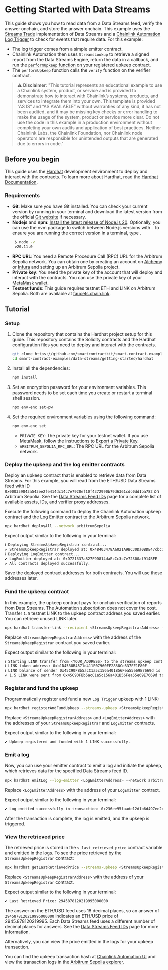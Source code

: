 # Getting Started with Data Streams

This guide shows you how to read data from a Data Streams feed, verify the answer onchain, and store the answer onchain. This example uses the [Streams Trade](https://docs.chain.link/data-streams#streams-trade-using-data-streams-with-chainlink-automation) implementation of Data Streams and a [Chainlink Automation Log Trigger](https://docs.chain.link/chainlink-automation/guides/log-trigger) to check for events that require data. For this example:

- The log trigger comes from a simple emitter contract.
- Chainlink Automation then uses `StreamsLookup` to retrieve a signed report from the Data Streams Engine, return the data in a callback, and run the [`performUpkeep` function](https://docs.chain.link/chainlink-automation/reference/automation-interfaces#performupkeep-function-for-log-triggers) on your registered upkeep contract.
- The `performUpkeep` function calls the `verify` function on the verifier contract.

> :warning: **Disclaimer**: "This tutorial represents an educational example to use a Chainlink system, product, or service and is provided to demonstrate how to interact with Chainlink’s systems, products, and services to integrate them into your own. This template is provided “AS IS” and “AS AVAILABLE” without warranties of any kind, it has not been audited, and it may be missing key checks or error handling to make the usage of the system, product or service more clear. Do not use the code in this example in a production environment without completing your own audits and application of best practices. Neither Chainlink Labs, the Chainlink Foundation, nor Chainlink node operators are responsible for unintended outputs that are generated due to errors in code."

## Before you begin

This guide uses the [Hardhat](https://hardhat.org/) development environment to deploy and interact with the contracts. To learn more about Hardhat, read the [Hardhat Documentation](https://hardhat.org/hardhat-runner/docs/getting-started).

### Requirements

- **Git**: Make sure you have Git installed. You can check your current version by running <CopyText text="git --version" code/> in your terminal and download the latest version from the official [Git website](https://git-scm.com/book/en/v2/Getting-Started-Installing-Git) if necessary.
- **Nodejs** and **npm**: [Install the latest release of Node.js 20](https://nodejs.org/en/download/). Optionally, you can use the nvm package to switch between Node.js versions with <CopyText text="nvm use 20" code/>. To ensure you are running the correct version in a terminal, type <CopyText text="node -v" code/>.
  ```bash
   $ node -v
   v20.11.0
  ```
- **RPC URL**: You need a Remote Procedure Call (RPC) URL for the Arbitrum Sepolia network. You can obtain one by creating an account on [Alchemy](https://www.alchemy.com/) or [Infura](https://www.infura.io/) and setting up an Arbitrum Sepolia project.
- **Private key**: You need the private key of the account that will deploy and interact with the contracts. You can use the private key of your [MetaMask wallet](https://metamask.io/).
- **Testnet funds**: This guide requires testnet ETH and LINK on Arbitrum Sepolia. Both are available at [faucets.chain.link](https://faucets.chain.link/arbitrum-sepolia).

## Tutorial

### Setup

1. Clone the repository that contains the Hardhat project setup for this guide. This repository contains the Solidity contracts and the Hardhat configuration files you need to deploy and interact with the contracts.

   ```bash
   git clone https://github.com/smartcontractkit/smart-contract-examples.git
   cd smart-contract-examples/data-streams/getting-started/hardhat
   ```

1. Install all the dependencies:

   ```bash
   npm install
   ```

1. Set an encryption password for your environment variables. This password needs to be set each time you create or restart a terminal shell session.

   ```bash
   npx env-enc set-pw
   ```

1. Set the required environment variables using the following command:

   ```bash
   npx env-enc set
   ```

   - `PRIVATE_KEY`: The private key for your testnet wallet. If you use MetaMask, follow the instructions to [Export a Private Key](https://support.metamask.io/hc/en-us/articles/360015289632-How-to-export-an-account-s-private-key).
   - `ARBITRUM_SEPOLIA_RPC_URL`: The RPC URL for the Arbitrum Sepolia network.

### Deploy the upkeep and the log emitter contracts

Deploy an upkeep contract that is enabled to retrieve data from Data Streams. For this example, you will read from the ETH/USD Data Streams feed with ID `0x000359843a543ee2fe414dc14c7e7920ef10f4372990b79d6361cdc0dd1ba782` on Arbitrum Sepolia. See the [Data Streams Feed IDs](https://docs.chain.link/data-streams/stream-ids) page for a complete list of available assets, IDs, and verifier proxy addresses.

Execute the following command to deploy the Chainlink Automation upkeep contract and the Log Emitter contract to the Arbitrum Sepolia network.

```bash
npx hardhat deployAll --network arbitrumSepolia
```

Expect output similar to the following in your terminal:

```bash
ℹ Deploying StreamsUpkeepRegistrar contract...
✔ StreamsUpkeepRegistrar deployed at: 0x48403478Aa021A9BC30Da0BDE47cbc155CcA8916
ℹ Deploying LogEmitter contract...
✔ LogEmitter deployed at: 0xD721337a827F9D814daEcCc3c7e72300af914BFE
✔ All contracts deployed successfully.
```

Save the deployed contract addresses for both contracts. You will use these addresses later.

### Fund the upkeep contract

In this example, the upkeep contract pays for onchain verification of reports from Data Streams. The Automation subscription does not cover the cost. Transfer `1.5` testnet LINK to the upkeep contract address you saved earlier. You can retrieve unused LINK later.

```bash
npx hardhat transfer-link --recipient <StreamsUpkeepRegistrarAddress> --amount 1500000000000000000 --network arbitrumSepolia
```

Replace `<StreamsUpkeepRegistrarAddress>` with the address of the `StreamsUpkeepRegistrar` contract you saved earlier.

Expect output similar to the following in your terminal:

```bash
ℹ Starting LINK transfer from <YOUR_ADDRESS> to the streams upkeep contract at 0xD721337a827F9D814daEcCc3c7e72300af914BFE
ℹ LINK token address: 0xb1D4538B4571d411F07960EF2838Ce337FE1E80E
ℹ LINK balance of sender 0x45C90FBb5acC1a5c156a401B56Fea55e69E7669d is 6.5 LINK
✔ 1.5 LINK were sent from 0x45C90FBb5acC1a5c156a401B56Fea55e69E7669d to 0xD721337a827F9D814daEcCc3c7e72300af914BFE. Transaction Hash: 0xf241bf4415ec081325ccd8ec3d54432e424afd16f1c81fa78b291ae9a0c03ce2
```

### Register and fund the upkeep

Programmatically register and fund a new `Log Trigger` upkeep with 1 LINK:

```bash
npx hardhat registerAndFundUpkeep --streams-upkeep <StreamsUpkeepRegistrarAddress> --log-emitter <LogEmitterAddress> --network arbitrumSepolia
```

Replace `<StreamsUpkeepRegistrarAddress>` and `<LogEmitterAddress>` with the addresses of your `StreamsUpkeepRegistrar` and `LogEmitter` contracts.

Expect output similar to the following in your terminal:

```bash
✔ Upkeep registered and funded with 1 LINK successfully.
```

### Emit a log

Now, you can use your emitter contract to emit a log and initiate the upkeep, which retrieves data for the specified Data Streams feed ID.

```bash
npx hardhat emitLog --log-emitter <LogEmitterAddress> --network arbitrumSepolia
```

Replace `<LogEmitterAddress>` with the address of your `LogEmitter` contract.

Expect output similar to the following in your terminal:

```bash
✔ Log emitted successfully in transaction: 0x236ee95faade12d1b6d497ee2e51ddf957f7d4986ffe51d784b923081ed440ff
```

After the transaction is complete, the log is emitted, and the upkeep is triggered.

### View the retrieved price

The retrieved price is stored in the `s_last_retrieved_price` contract variable and emitted in the logs. To see the price retrieved by the `StreamsUpkeepRegistrar` contract:

```bash
npx hardhat getLastRetrievedPrice --streams-upkeep <StreamsUpkeepRegistrarAddress> --network arbitrumSepolia
```

Replace `<StreamsUpkeepRegistrarAddress>` with the address of your `StreamsUpkeepRegistrar` contract.

Expect output similar to the following in your terminal:

```bash
✔ Last Retrieved Price: 2945878120219995000000
```

The answer on the ETH/USD feed uses 18 decimal places, so an answer of `2945878120219995000000` indicates an ETH/USD price of 2945.878120219995. Each Data Streams feed uses a different number of decimal places for answers. See the [Data Streams Feed IDs](https://docs.chain.link/data-streams/stream-ids) page for more information.

Alternatively, you can view the price emitted in the logs for your upkeep transaction.

You can find the upkeep transaction hash at [Chainlink Automation UI](https://automation.chain.link/arbitrum-sepolia) and view the transaction logs in the [Arbitrum Sepolia explorer](https://sepolia.arbiscan.io/).
